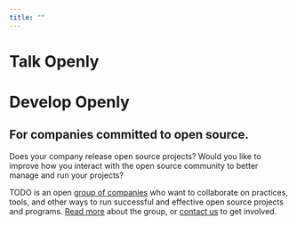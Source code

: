 ```yaml
---
title: ""
---
```


# Talk Openly

# Develop Openly

## For companies committed to open source.

Does your company release open source projects? Would you like to improve how
you interact with the open source community to better manage and run your
projects?

TODO is an open [group of companies](/members) who want to collaborate on
practices, tools, and other ways to run successful and effective open source
projects and programs. [Read more](/about) about the group, or [contact
us](/join) to get involved. 

<script async defer src="https://slack.cncf.io/slackin.js?large"></script>
